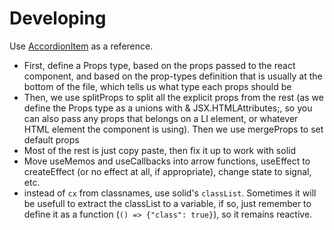 # Developing

Use [AccordionItem](lib/src/AccordionItem.tsx) as a reference.

+ First, define a Props type, based on the props passed to the react component, and based on the prop-types definition that is usually at the bottom of the file, which tells us what type each props should be
+ Then, we use splitProps to split all the explicit props from the rest (as we define the Props type as a unions with & JSX.HTMLAttributes<HTMLLIElement>;, so you can also pass any props that belongs on a LI element, or whatever HTML element the component is using). Then we use mergeProps to set default props
+ Most of the rest is just copy paste, then fix it up to work with solid
+ Move useMemos and useCallbacks into arrow functions, useEffect to createEffect (or no effect at all, if appropriate), change state to signal, etc.
+ instead of `cx` from classnames, use solid's `classList`. Sometimes it will be usefull to extract the classList to a variable, if so, just remember to define it as a function (`() => {"class": true}`), so it remains reactive.
